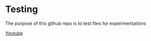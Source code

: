 # Testing

The purpose of this github repo is to test files for experimentations <br>

[Youtube](https://www.youtube.com/)

